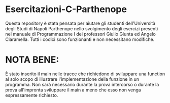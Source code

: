 # Esercitazioni-C-Parthenope
Questa repository è stata pensata per aiutare gli studenti dell'Università degli Studi di Napoli Parthenope nello svolgimento degli esercizi presenti nel manuale di Programmazione I dei professori Giulio Giunta ed Angelo Ciaramella.
Tutti i codici sono funzionanti e non necessitano modifiche.
# NOTA BENE:
È stato inserito il main nelle tracce che richiedono di sviluppare una function al solo scopo di illustrare l'implementazione della funzione in un programma.
Non sarà necessario durante la prova intercorso o durante la prova all'impronta sviluppare il main a meno che esso non venga espressamente richiesto.
